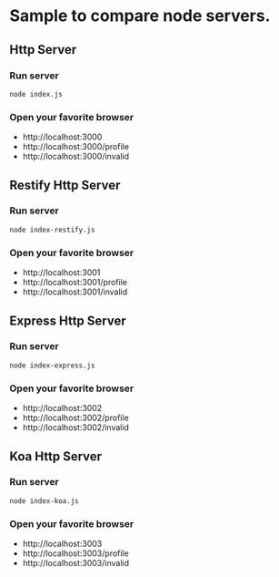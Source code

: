 # Sample to compare node servers.

## Http Server

### Run server

`node index.js`

### Open your favorite browser

- http://localhost:3000
- http://localhost:3000/profile
- http://localhost:3000/invalid

## Restify Http Server

### Run server

`node index-restify.js`

### Open your favorite browser

- http://localhost:3001
- http://localhost:3001/profile
- http://localhost:3001/invalid

## Express Http Server

### Run server

`node index-express.js`

### Open your favorite browser

- http://localhost:3002
- http://localhost:3002/profile
- http://localhost:3002/invalid

## Koa Http Server

### Run server

`node index-koa.js`

### Open your favorite browser

- http://localhost:3003
- http://localhost:3003/profile
- http://localhost:3003/invalid
